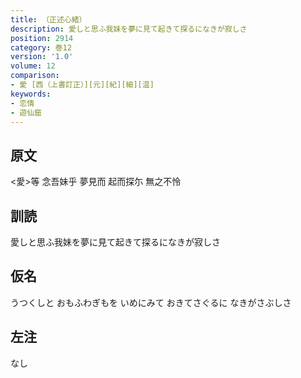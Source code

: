 ```yaml
---
title: （正述心緒）
description: 愛しと思ふ我妹を夢に見て起きて探るになきが寂しさ
position: 2914
category: 巻12
version: '1.0'
volume: 12
comparison:
- 愛 [西（上書訂正）][元][紀][細][温]
keywords:
- 恋情
- 遊仙窟
---
```


## 原文

<愛>等 念吾妹乎 夢見而 起而探尓 無之不怜

## 訓読

愛しと思ふ我妹を夢に見て起きて探るになきが寂しさ

## 仮名

うつくしと おもふわぎもを いめにみて おきてさぐるに なきがさぶしさ

## 左注

なし
